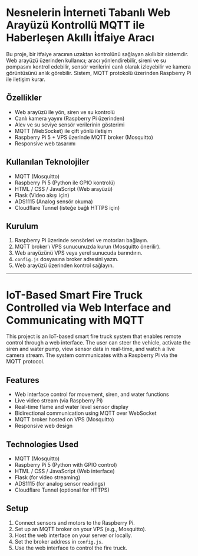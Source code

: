# Nesnelerin İnterneti Tabanlı Web Arayüzü Kontrollü MQTT ile Haberleşen Akıllı İtfaiye Aracı

Bu proje, bir itfaiye aracının uzaktan kontrolünü sağlayan akıllı bir sistemdir. Web arayüzü üzerinden kullanıcı; aracı yönlendirebilir, sireni ve su pompasını kontrol edebilir, sensör verilerini canlı olarak izleyebilir ve kamera görüntüsünü anlık görebilir. Sistem, MQTT protokolü üzerinden Raspberry Pi ile iletişim kurar.

## Özellikler
- Web arayüzü ile yön, siren ve su kontrolü
- Canlı kamera yayını (Raspberry Pi üzerinden)
- Alev ve su seviye sensör verilerinin gösterimi
- MQTT (WebSocket) ile çift yönlü iletişim
- Raspberry Pi 5 + VPS üzerinde MQTT broker (Mosquitto)
- Responsive web tasarımı

## Kullanılan Teknolojiler
- MQTT (Mosquitto)
- Raspberry Pi 5 (Python ile GPIO kontrolü)
- HTML / CSS / JavaScript (Web arayüzü)
- Flask (Video akışı için)
- ADS1115 (Analog sensör okuma)
- Cloudflare Tunnel (isteğe bağlı HTTPS için)

## Kurulum
1. Raspberry Pi üzerinde sensörleri ve motorları bağlayın.
2. MQTT broker'ı VPS sunucunuzda kurun (Mosquitto önerilir).
3. Web arayüzünü VPS veya yerel sunucuda barındırın.
4. `config.js` dosyasına broker adresini yazın.
5. Web arayüzü üzerinden kontrol sağlayın.

---

# IoT-Based Smart Fire Truck Controlled via Web Interface and Communicating with MQTT 

This project is an IoT-based smart fire truck system that enables remote control through a web interface. The user can steer the vehicle, activate the siren and water pump, view sensor data in real-time, and watch a live camera stream. The system communicates with a Raspberry Pi via the MQTT protocol.

## Features
- Web interface control for movement, siren, and water functions
- Live video stream (via Raspberry Pi)
- Real-time flame and water level sensor display
- Bidirectional communication using MQTT over WebSocket
- MQTT broker hosted on VPS (Mosquitto)
- Responsive web design

## Technologies Used
- MQTT (Mosquitto)
- Raspberry Pi 5 (Python with GPIO control)
- HTML / CSS / JavaScript (Web interface)
- Flask (for video streaming)
- ADS1115 (for analog sensor readings)
- Cloudflare Tunnel (optional for HTTPS)

## Setup
1. Connect sensors and motors to the Raspberry Pi.
2. Set up an MQTT broker on your VPS (e.g., Mosquitto).
3. Host the web interface on your server or locally.
4. Set the broker address in `config.js`.
5. Use the web interface to control the fire truck.
